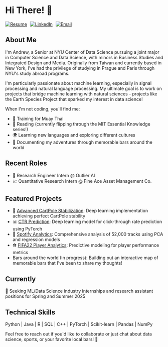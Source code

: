 # Hi There! 👋 

<div style="display: flex; gap: 10px;">
    <a href="https://github.com/ALiao18/Resume/blob/main/resumeF24.pdf">
        <img src="https://img.shields.io/badge/Resume-purple?style=for-the-badge" alt="Resume"/>
    </a>
    <a href="https://www.linkedin.com/in/andrew-liao18/">
        <img src="https://img.shields.io/badge/LinkedIn-0077B5?style=for-the-badge&logo=linkedin&logoColor=white" alt="LinkedIn"/>
    </a>
    <a href="mailto:yl8520@nyu.edu">
        <img src="https://img.shields.io/badge/Email-D14836?style=for-the-badge&logo=gmail&logoColor=white" alt="Email"/>
    </a>
</div>

## About Me
I'm Andrew, a Senior at NYU Center of Data Science pursuing a joint major in Computer Science and Data Science, with minors in Business Studies and Integrated Design and Media. Originally from Taiwan and currently based in New York, I've had the privilege of studying in Prague and Paris through NYU's study abroad programs.

I'm particularly passionate about machine learning, especially in signal processing and natural language processing. My ultimate goal is to work on projects that bridge machine learning with natural sciences - projects like the Earth Species Project that sparked my interest in data science!

When I'm not coding, you'll find me:
- 🥊 Training for Muay Thai
- 📘 Reading (currently flipping through the MIT Essential Knowledge series!)
- 🌍 Learning new languages and exploring different cultures
- 🍻 Documenting my adventures through memorable bars around the world

## Recent Roles
- 🔬 Research Engineer Intern @ Outlier AI
- 📈 Quantitative Research Intern @ Fine Ace Asset Management Co.

## Featured Projects
- 🤖 [Advanced CartPole Stabilization](project_link): Deep learning implementation achieving perfect CartPole stability
- 📊 [CTR Prediction](project_link): Deep learning model for click-through rate prediction using PyTorch
- 🎵 [Spotify Analytics](project_link): Comprehensive analysis of 52,000 tracks using PCA and regression models
- ⚽ [FIFA22 Player Analytics](project_link): Predictive modeling for player performance metrics
- Bars around the world (In progress): Building out an interactive map of memorable bars that I've been to share my thoughts!

## Currently
🔭 Seeking ML/Data Science industry internships and research assistant positions for Spring and Summer 2025

## Technical Skills
Python | Java | R | SQL | C++ | PyTorch | Scikit-learn | Pandas | NumPy

Feel free to reach out if you'd like to collaborate or just chat about data science, sports, or your favorite local bars! 🎯

